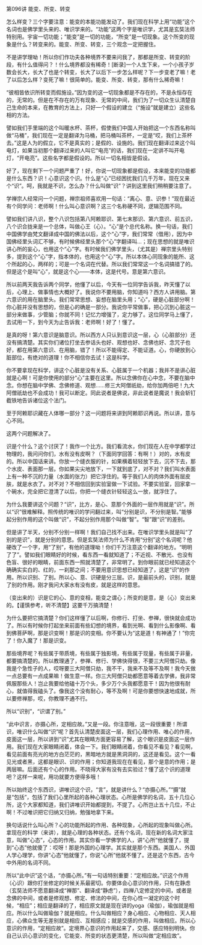 第096讲 能变、所变、转变

怎么样变？三个字要注意：能变的本能功能发动了。我们现在科学上用“功能”这个名词也是佛学里头来的、唯识学来的。“功能”这两个字是唯识学，尤其是玄奘法师特别用。宇宙一切功能；“能变”是一切的功能，“所变”是一切现象。这个所变的现象是什么？转变来的。能变、所变、转变，三个观念一定把握住。

不是讲学理呦！所以你们作功夫各种境界不要来问我了，那都是所变、转变的阶段，有什么值得问？！什么境界都没有稀奇！[断录]一个人生下来，一个小孩子岁数会长大，长大了也是个转变，长大了以后下一步怎么样呢？下一步变老了嘛！老了以后怎么样？变死了嘛！很简单的。能变、所变、转变，那有什么稀奇嘛！

“彼相皆依识所转变而假施设。”因为变的这一切现象都是不存在的，不是永恒存在的，无常的。但是在不存在的万有现象、无常的中间，我们为了一切众生认清楚自己生命的本来，在教育的方法上，只好一个假设的建立（“施设”就是建立）这些名相的方法。

譬如我们手里端的这个叫暖水杯、茶杯，假使我们中国人开始把这一个东西名称叫做“马桶”，我们现在一定是翻译为马桶，把马桶叫茶杯，一定是“哎，我们上茶杯去。”这是人为的假立，它不是真实的；是假的、设施的。我们现在翻译过来这个叫电灯，如果当初那个翻译过来的人叫它“电亮”的话，我们现在一定讲不叫开电灯，“开电亮”。这些名字都是假设的。所以一切名相皆是假设。

好了，现在剩下一个问题严重了！好，你说一切现象都是假设，本来能变的功能都是什么东西？识！心意识这个识。什么是“心”已经困扰我们几千万年，现在又来个“识”。呵，我就是不识，怎么办？什么叫做“识”？讲到这里我们稍稍要注意了。

学禅宗人经常问一个问题，禅宗祖师喜欢用一句话：“离心、意、识参！”现在最近有个同学问：老师啊！什么叫心意识啊？这三个名称硬不同，逻辑范围不同。

譬如我们讲八识，整个八识包括第八阿赖耶识、第七末那识、第六意识、前五识，八个识合拢来是一个总体，叫做心王（心）。“心”是个总代名称。换一句话，我们中国佛学由梵文翻译成中国的佛法以后，这个“心”字，我们常常（借用），因为中国佛经里头词汇不够，有时候佛经里头那个“心”字翻译叫…；现在思想的就是唯识讲心所的妄心，也用这个“心”字。有时候我们佛学里头，（尤其是）禅宗里头特别多，提到这个“心”字，指本体的，也用这个“心”字。所以本体心同现象的能所、这个所起的心，两样的；可是一个名词在代替。所以我们常常这一个名词搞错了的。但是这个是叫“心”，就是这个心——本体，这是代号。意是第六意识。

所以前两天我告诉两个同学，他懂了以后，今天有一位同学告诉我，昨天懂了以后，心理上、做事情也大概好了。我说你不要用脑，你知道吗？西方人讲用脑。第六意识的用在脑里头。我们常常思想、妄想在脑里头用；“心”，硬是心脏部分啊！你心脏并没有思想的，但是心的确是一部分。我说你平常做事，把心沉到心脏这一部分来做事，少管脑；你就不同！记忆力增强了，定力够了。这位同学马上懂了，去试用一下，到今天为止告诉我：老师啊！好了！懂了。

是真的呀！第六意识是脑意识。所以西方人只认到意识这一层，心（心脏部分）还没有搞清楚。其实你们诸位打坐去参话头也好、观想也好、念佛也好、念咒子也好，都在用第六意识、在用脑，错了！所以不能得定、不能证道。心，你硬放到心脏部位，有绝对的道理！你不相信你去试！这是科学。

你不要拿现在科学，讲这个心脏是没有关系、心脏属于一个机器；我并不是讲心脏就是心啊！可是你使用的部分“心”主要在这里。所以念佛你在心中念，不要在脑中念。你想在脑中学佛、念佛修道、观想……修三大阿僧祇劫，给你加两倍吧！九大阿僧祇劫也不会成功！我可以断定。同此说者是佛说，非此说者是魔说！我会斩钉截铁地告诉诸位这个法门。

至于阿赖耶识藏在人体哪一部分？这一问题将来讲到阿赖耶识再说。所以讲，意与心不同。

这两个问题解决了。

识是个什么？这个讨厌了！我作一个比方。我们看流水，你们现在人在中学都学过物理的，我问问你们，水有没有皮啊？（下面同学回答：有啊！）对的，水有皮的。所以中国话来讲。你放一个缝衣服的针，如果横着轻轻放下去，沉不下去，那个水皮、表面那一层。你如果尖尖地放下，一下就到底了，对不对？我们叫水表面上有一种不沉的力量（水面的张力）把它浮住的。等于我们人的肉体外面有层皮肤，就是水衣了。对不对？不相信回到实验室做一下试验。不要实验室，回家拿一个碗水，完全把它澄清了以后，你把一个缝衣针轻轻这么一放，就浮住了。

为什么我要讲这个问题？“识”，比方，是心、意那个外面的一层作用就是“识”。所以“识”很难解释。照传统的唯识的学问翻过来，叫“分别是识，不分别是智。”能够起分别作用的这个叫做“识”，不起分别作用那个叫做“智”。“智”跟“识”的差别。

但是讲了半天，分别不分别一样啊！我们自己找不出来。在唯识学里头就是叫“了别的是识”，就是分别的意思。但是玄奘法师为什么不肯用“分别”这个名词呢？他硬改了一个字，用“了别”，有他的道理呦！你们千万注意这个翻译的地方。“明明了了”。譬如我们眼睛好的时候，看东西一看就知道了；不近视、不散光、也没有色盲、很好的眼睛，前面东西一照就清楚了，非常明了。到你眼前就已经知道这个确确实实白的、红的，一刹那之间；不要用意识思想已经知道了，这是“识”的作用。所以识别、了别。所以心、意、识硬是分三层。识，是最前头的，识别，就是了别的作用。刚才我问大家水有没有皮，就是这样的意思。

（变出来的）识是它的心、意的变相，能变之谓心；所变的是意，是（心）变出来的。【谨慎参考，听不清楚】这要千万搞清楚！

为什么要把它搞清楚？你们这样懂了以后啊，你修行、打坐、参禅，很快就会成功了。所以有时候你打起坐来前面有些幻想的境界，看到光啊、看到什么影像啊、看到佛菩萨啊，那是识变啊！那是识的变相。你不要认为“这是道！有神通了！”你完了！你入魔了！那是识变。

那些境界呢？有些属于带质境，有些属于独影境，有些属于现量，有些属于非量，都要搞清楚的。所以教理通了，参禅、修行、学佛快得很，不要三大阿僧只劫。像我是个急性子的人，哎呀要三大阿僧只劫，我不干，我来不及等不及啊！我今天做一点总要有一点成果嘛！做生意一样。你三大阿僧只劫都愿意等着去学佛，我非常佩服那些人！岂止我要给他磕十万个头，多少万个头我都愿意干！因为他很有耐心，就值得我磕头了。像我这个没有耐心，等不及啊！可是你要想快速地成就，所以要修禅那，哎，你教理不通不行。

所以“识别”，“识谓了别。”

“此中识言，亦摄心所，定相应故。”又是一段。你注意哦，这一段很重要！所谓识，唯识什么叫做“识”呢？首先认清楚皮面这一层，我们心理作用、唯心的作用，皮面这一层，所以讲到“识”尤其在眼睛方面更容易了解，这个眼识是皮面这一层作用。我们现在大家眼睛闭着，体会一下。我们眼睛闭着，你看见不看见？看见啊，看见前面有亮光的地方白茫茫的，黑暗地方就是黑洞洞的，这还是看见。这个一看见光或者黑，这都是眼识、识的作用；你知道我现在在看见，那个是意的作用；是两层嘛。后面还有个心的作用。不晓得大家有没有去实验过？懂了这个识的道理吧？这样一来呢，用功就要方便得多哦！

所以始终这个东西识，讲唯识这个识，“言”，就是讲什么？“亦摄心所。”“摄”就是“包括”，包括了我们心里所起的各种心理状态。心所是佛学的名词，五十几位心所，这个大家都知道，我们讲唯识开始都提到，不提了。心所岂止五十几位，不止啊！不过唯识把它归纳又归纳，勉强地拿下来。

换句话说什么叫心所？心的功能所起的作用、各种现象，心所起的现象叫做心所。拿现在的科学（来讲），就是心理的各种状态。还有个名词，现在新的名词大家注意，叫做“心态”，心态的作用。其实你看一学佛学的人，讲“心所”他就懂了，提到“心态”他就傻了：哎呀！那是外国的心理学。其实就是那个东西。美国人、外国人学心理学，你讲“心态”他就懂了，你说“心所”他就不懂了。还是这个东西，古今中外用的名词不同。

所以“此中识”这个话，“亦摄心所。”有一句话特别重要：“定相应故。”识这个作用（心识）跟你打坐修定的时候关系最密切。你要体会心意识的作用，只有在静虑（玄奘法师不愿意翻译成“禅那”、翻译成“静虑”），四禅八定修定的中间，或者是念佛的中间，或者是修观想、修定、修法的中间，在你心性一凝定的这个时候，“相应”；相应是翻译的了，相应原文就是现在讲的yoga（瑜伽），瑜伽就是相应。所以什么叫做瑜伽？就是相应。什么叫做相应？身心相应、心物相应、天人相应，心佛众生等无差别就是相应、互相感应；就是交感的作用，叫做相应。所以心意识的作用，“定相应故”。定境界心意识的作用起来了，交感、感应特别明快。你自己认识心意识的变化，它能变、所变的状态更清楚，所以叫做“定相应故”。

